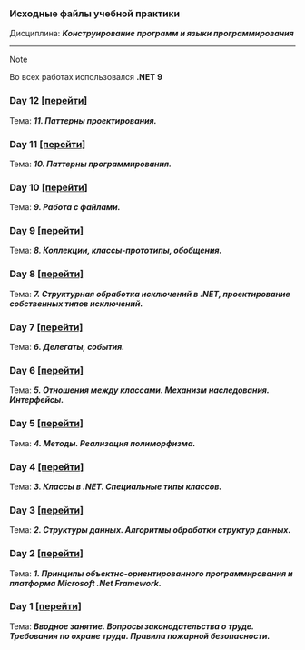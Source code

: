 ### Исходные файлы учебной практики
Дисциплина: ***Конструирование программ и языки программирования***

---

> [!NOTE]
> Во всех работах использовался **.NET 9**

### Day 12 [[перейти]](https://github.com/elgodbro/csharp_practice/tree/main/Day12)
Тема: ***11. Паттерны проектирования.***

### Day 11 [[перейти]](https://github.com/elgodbro/csharp_practice/tree/main/Day11)
Тема: ***10. Паттерны программирования.***

### Day 10 [[перейти]](https://github.com/elgodbro/csharp_practice/tree/main/Day10)
Тема: ***9. Работа с файлами.***

### Day 9 [[перейти]](https://github.com/elgodbro/csharp_practice/tree/main/Day9)
Тема: ***8. Коллекции, классы-прототипы, обобщения.***

### Day 8 [[перейти]](https://github.com/elgodbro/csharp_practice/tree/main/Day8)
Тема: ***7. Структурная обработка исключений в .NET, проектирование собственных типов исключений.***

### Day 7 [[перейти]](https://github.com/elgodbro/csharp_practice/tree/main/Day7)
Тема: ***6. Делегаты, события.***

### Day 6 [[перейти]](https://github.com/elgodbro/csharp_practice/tree/main/Day6)
Тема: ***5. Отношения между классами. Механизм наследования. Интерфейсы.***

### Day 5 [[перейти]](https://github.com/elgodbro/csharp_practice/tree/main/Day5)
Тема: ***4. Методы. Реализация полиморфизма.***

### Day 4 [[перейти]](https://github.com/elgodbro/csharp_practice/tree/main/Day4)
Тема: ***3. Классы в .NET. Специальные типы классов.***

### Day 3 [[перейти]](https://github.com/elgodbro/csharp_practice/tree/main/Day3)
Тема: ***2. Структуры данных. Алгоритмы обработки структур данных.***

### Day 2 [[перейти]](https://github.com/elgodbro/csharp_practice/tree/main/Day2)
Тема: ***1. Принципы объектно-ориентированного программирования и платформа Microsoft .Net Framework.***

### Day 1 [[перейти]](https://github.com/elgodbro/csharp_practice/tree/main/Day1)
Тема: ***Вводное занятие. Вопросы законодательства о труде. Требования по охране труда. Правила пожарной безопасности.***
